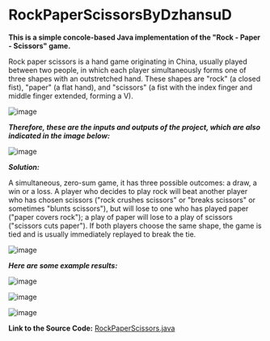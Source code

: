 # RockPaperScissorsByDzhansuD
**This is a simple concole-based Java implementation of the "Rock - Paper - Scissors" game.**

Rock paper scissors is a hand game originating in China, usually played between two people, in which each player simultaneously forms one of three shapes with an outstretched hand. These shapes are "rock" (a closed fist), "paper" (a flat hand), and "scissors" (a fist with the index finger and middle finger extended, forming a V).

![image](https://user-images.githubusercontent.com/122825335/214057136-085ee072-a156-4af8-bcf9-be84ba9f64bf.png)

***Тherefore, these are the inputs and outputs of the project, which are also indicated in the image below:***

![image](https://user-images.githubusercontent.com/122825335/214059805-be8a92d0-c860-4d97-8ed2-33839730fcf4.png)

***Solution:***

A simultaneous, zero-sum game, it has three possible outcomes: a draw, a win or a loss. A player who decides to play rock will beat another player who has chosen scissors ("rock crushes scissors" or "breaks scissors" or sometimes "blunts scissors"), but will lose to one who has played paper ("paper covers rock"); a play of paper will lose to a play of scissors ("scissors cuts paper"). If both players choose the same shape, the game is tied and is usually immediately replayed to break the tie. 

![image](https://user-images.githubusercontent.com/122825335/214059160-4894a333-4067-4feb-9c71-3c184096ad1f.png)


***Here are some example results:***

![image](https://user-images.githubusercontent.com/122825335/214062137-3eb718ca-ef07-4053-b422-bb83c0c8ad60.png)

![image](https://user-images.githubusercontent.com/122825335/214062319-059e39fb-2d01-467c-a604-dd8736ebac53.png)

![image](https://user-images.githubusercontent.com/122825335/214062479-67f0cb6b-2040-4004-a3ef-08ff51935986.png)



**Link to the Source Code:**
[RockPaperScissors.java](https://github.com/DzhansuDikmemehmed/RockPaperScissorsByDzhansuD/blob/a8dc4a6611d2b4c29a80bc37c8ddf32986367ba9/RockPaperScissors/RockPaperAndScissors.java)
